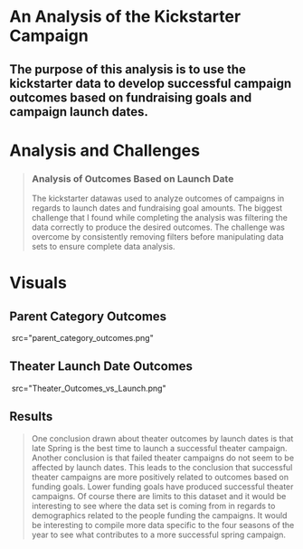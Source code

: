 # **An  Analysis of the Kickstarter Campaign**

## The purpose of this analysis is to use the kickstarter data to develop successful campaign outcomes based on fundraising goals and campaign launch dates.


# **Analysis and Challenges**

>### Analysis of Outcomes Based on Launch Date
>The kickstarter datawas used to analyze outcomes of campaigns in regards to launch dates and fundraising goal amounts.  The biggest challenge that I found while completing the analysis was filtering the data correctly to produce the desired outcomes. The challenge was overcome by consistently removing filters before manipulating data sets to ensure complete data analysis.

# **Visuals**
## Parent Category Outcomes
<img> src="parent_category_outcomes.png"
## Theater Launch Date Outcomes
<img> src="Theater_Outcomes_vs_Launch.png"

## **Results**
>One conclusion drawn about theater outcomes by launch dates is that late Spring is the best time to launch a successful theater campaign.  Another conclusion is that failed theater campaigns do not seem to be affected by launch dates. This leads to the conclusion that successful theater campaigns are more positively related to outcomes based on funding goals. Lower funding goals have produced successful theater campaigns.
>Of course there are limits to this dataset and it would be interesting to see where the data set is coming from in regards to demographics related to the people funding the campaigns.  It would be interesting to compile more data specific to the four seasons of the year to see what contributes to a more successful spring campaign.



